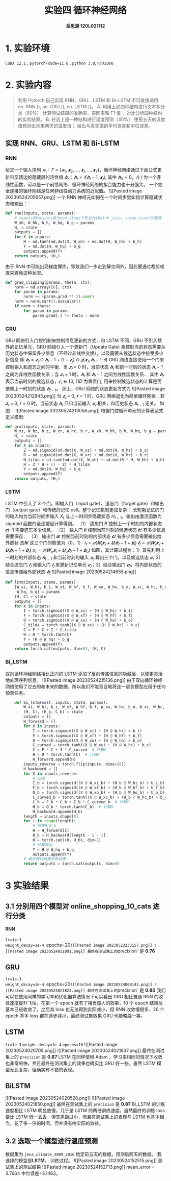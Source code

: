 # <center>实验四           循环神经网络</center>
#### <center>岳思源    **120L021112**</center>


# 1. 实验环境
`CUDA 12.1` ,  `pytorch-cuda=11.8` , `python 3.8`, `RTX2060`
# 2. 实验内容
>利用 Pytorch 自己实现 RNN、GRU、LSTM 和 Bi-LSTM
>不可直接调用 nn. RNN (), nn. GRU (), nn. LSTM ()。
>A. 利用上述四种结构进行文本多分类（60%）
>计算测试结果的准确率、召回率和 F1 值；
>对比分析四种结构的实验结果。
>B. 任选上述一种结构进行温度预测（40%）
>使用五天的温度值预测出未来两天的温度值；
>给出与真实值的平均误差和中位误差。

## 实现 RNN、GRU、LSTM 和 Bi-LSTM
### RNN
给定一个输入序列 $𝒙_1∶𝑇 = (𝒙_1, 𝒙_2, … , 𝒙_𝑡, … , 𝒙_𝑇)$，循环神经网络通过下面公式更新带反馈边的隐藏层的活性值 $𝒉_𝑡$ ：$𝒉_𝑡 = 𝑓(𝒉_𝑡−1, 𝒙_𝑡)$,
其中 $𝒉_0 = 0，𝑓(⋅)$ 为一个非线性函数，可以是一个前馈网络．循环神经网络的拟合能力也十分强大。
一个完全连接的循环网络是任何非线性动力系统的近似器。
![[Pasted image 20230524205657.png]]
一个 RNN 神经元如何在一个时间步里如何计算隐藏状态和输出：
```python
def rnn(inputs, state, params):
    # inputs和outputs皆为num_steps个形状为(batch_size, vocab_size)的矩阵
    W_xh, W_hh, b_h, W_hq, b_q = params
    H, = state
    outputs = []
    for X in inputs:
        H = nd.tanh(nd.dot(X, W_xh) + nd.dot(H, W_hh) + b_h)
        Y = nd.dot(H, W_hq) + b_q
        outputs.append(Y)
    return outputs, (H,)
```
由于 RNN 中可能出现梯度爆炸，导致我们一步走到解空间外，因此要通过裁剪梯度来避免这种状况。
```python
def grad_clipping(params, theta, ctx):
    norm = nd.array([0], ctx)
    for param in params:
        norm += (param.grad ** 2).sum()
    norm = norm.sqrt().asscalar()
    if norm > theta:
        for param in params:
            param.grad[:] *= theta / norm
```

### GRU
GRU 网络引入门控机制来控制信息更新的方式．和 LSTM 不同，GRU 不引入额外的记忆单元，GRU 网络引入一个更新门（Update Gate) 来控制当前状态需要从历史状态中保留多少信息（不经过非线性变换），以及需要从候选状态中接受多少新信息
即 $𝒉_𝑡 = 𝒛_𝑡 ⊙ 𝒉_𝑡−1 + (1 − 𝒛_𝑡) ⊙ 𝑔(𝒙_𝑡, 𝒉_𝑡−1;𝜃)$
GRU 网络直接使用一个门来控制输入和遗忘之间的平衡．当 $𝒛_𝑡$ = 0 时，当前状态 $𝒉_𝑡$ 和前一时刻的状态 $𝒉_𝑡−1$ 之间为非线性函数关系；当 $𝒛_𝑡$ = 1 时，$𝒉_𝑡$ 和 $𝒉_𝑡−1$ 之间为线性函数关系．
其中 $𝒉_𝑡$ 表示当前时刻的候选状态，$𝒓_𝑡$ ∈ \[0, 1\]𝐷 为重置门, 用来控制候选状态的计算是否依赖上一时刻的状态 $𝒉_{𝑡−1}$。
综上，GRU 网络的状态更新方式为
![[Pasted image 20230524212843.png]]
当 $𝒛_𝑡$ = 0, 𝒓 = 1 时，GRU 网络退化为简单循环网络；若 $𝒛_𝑡$ = 0, 𝒓 = 0 时，当前状态 $𝒉_𝑡$ 只和当前输入 $𝒙_𝑡$ 相关，和历史状态 $𝒉_{𝑡−1}$ 无关。
如图：
![[Pasted image 20230524213056.png]]
根据门控循环单元的计算表达式定义模型:
```python
def gru(inputs, state, params):
    W_xz, W_hz, b_z, W_xr, W_hr, b_r, W_xh, W_hh, b_h, W_hq, b_q = params
    H, = state
    outputs = []
    for X in inputs:
        Z = nd.sigmoid(nd.dot(X, W_xz) + nd.dot(H, W_hz) + b_z)
        R = nd.sigmoid(nd.dot(X, W_xr) + nd.dot(H, W_hr) + b_r)
        H_tilda = nd.tanh(nd.dot(X, W_xh) + nd.dot(R * H, W_hh) + b_h)
        H = Z * H + (1 - Z) * H_tilda
        Y = nd.dot(H, W_hq) + b_q
        outputs.append(Y)
    return outputs, (H,)
```

### LSTM
LSTM 中引入了 3 个门，即输入门（input gate）、遗忘门（forget gate）和输出门（output gate）和传统的记忆 cell。整个记忆机制更加复杂：
长短期记忆的门的输入均为当前时间步输入 $X_t$ 与上一时间步隐藏状态 $H_{t−1}$，输出由激活函数为 sigmoid 函数的全连接层计算得到。
（1） 遗忘门 𝒇𝑡 控制上一个时刻的内部状态 𝒄𝑡−1 需要遗忘多少信息．
（2） 输入门 𝒊𝑡 控制当前时刻的候选状态 ̃𝒄𝑡 有多少信息需要保存．
（3） 输出门 𝒐𝑡 控制当前时刻的内部状态 𝒄𝑡 有多少信息需要输出给外部状
态𝒉𝑡
这三个门的取值为（0，1）
$i_t = 𝜎(𝑾_i𝒙_𝑡 + 𝑼_i𝒉_𝑡−1 + 𝒃_i)$
$𝒇_𝑡 = 𝜎(𝑾_𝑓𝒙_𝑡 + 𝑼_𝑓𝒉_𝑡−1 + 𝒃_𝑓)$
$o_t = 𝜎(𝑾_o𝒙_𝑡 + 𝑼_o𝒉_𝑡−1 + 𝒃_o)$
如图，其计算过程为：1）首先利用上一时刻的外部状态 $𝒉_{t−1}$ 和当前时刻的输入 $𝒙_𝑡$ 算出三个门，以及候选状态 $𝒄_𝑡'$    2）结合遗忘门 $𝒇_𝑡$ 和输入门 $𝒊_𝑡$ 来更新记忆单元 $𝒄_𝑡$；3）结合输出门 $𝒐_𝑡$，将内部状态的信息传递给外部状态 $𝒉_t$
![[Pasted image 20230524214655.png]]
```python
def lstm(inputs, state, params):
    [W_xi, W_hi, b_i, W_xf, W_hf, b_f, W_xo, W_ho, b_o, W_xc, W_hc, b_c,
     W_hq, b_q] = params
    (H, C) = state
    outputs = []
    for X in inputs:
        I = torch.sigmoid((X @ W_xi) + (H @ W_hi) + b_i)
        F = torch.sigmoid((X @ W_xf) + (H @ W_hf) + b_f)
        O = torch.sigmoid((X @ W_xo) + (H @ W_ho) + b_o)
        C_tilda = torch.tanh((X @ W_xc) + (H @ W_hc) + b_c)
        C = F * C + I * C_tilda
        H = O * torch.tanh(C)
        Y = (H @ W_hq) + b_q
        outputs.append(Y)
    return torch.cat(outputs, dim=0), (H, C)
```

### Bi_LSTM
双向循环神经网络相比正向的 LSTM 添加了反向传递信息的隐藏层，以便更灵活地处理序列信息。
![[Pasted image 20230524215136.png]]
由于双向循环神经网络使用了过去的和未来的数据，所以我们不能盲目地将这一语言模型应用于任何预测任务。
```python
    def bi_lstm(self, inputs, state, params):
        W_xi, W_hi, b_i, W_xf, W_hf, b_f, W_xo, W_ho, b_o, W_xc, W_hc, b_c, W_xi_b, W_hi_b, b_i_b, W_xf_b, W_hf_b, b_f_b, W_xo_b, W_ho_b, b_o_b, W_xc_b, W_hc_b, b_c_b, W_hq, b_q = params
        (H, C), (H_b, C_b) = state
        outputs = []
        H_forward = []
        for X in inputs:
            I = torch.sigmoid((X @ W_xi) + (H @ W_hi) + b_i)
            F = torch.sigmoid((X @ W_xf) + (H @ W_hf) + b_f)
            O = torch.sigmoid((X @ W_xo) + (H @ W_ho) + b_o)
            C_curved = torch.tanh((X @ W_xc) + (H @ W_hc) + b_c) 
            C = F * C + I * C_curved  # 计算C
            H = O * torch.tanh(C)  # 计算H
            H_forward.append(H)
        inputs_reverse = torch.flip(inputs, dims=[0])
        H_backward = []
        for X in inputs_reverse:
            # 反向
            I_b = torch.sigmoid((X @ W_xi_b) + (H_b @ W_hi_b) + b_i_b)
            F_b = torch.sigmoid((X @ W_xf_b) + (H_b @ W_hf_b) + b_f_b)
            O_b = torch.sigmoid((X @ W_xo_b) + (H_b @ W_ho_b) + b_o_b)
            C_curved_b = torch.tanh((X @ W_xc_b) + (H_b @ W_hc_b) + b_c_b)  
            C_b = F_b * C_b + I_b * C_curved_b  # 计算C
            H_b = O_b * torch.tanh(C_b)  # 计算H
            H_backward.append(H_b)
        length = inputs.shape[0]
        for i in range(length):
            # 拼接H,H_b
            H = H_forward[i]
            H_b = H_backward[length - i - 1]
            H = torch.cat((H, H_b), dim=1)
            # 计算输出
            Y = H @ W_hq + b_q
            outputs.append(Y)
        # 最终按行拼接所有结果
        return outputs = torch.cat(outputs, dim=0)
```
# 3 实验结果
## 3.1 分别用四个模型对 online_shopping_10_cats 进行分类
#### RNN
`lr=1e-3 `          
`weight_decay=1e-4
`epochs=20`
![[Pasted image 20230523233157.png]]
![[Pasted image 20230524021801.png]]
最终在测试集上的 `precision` 是 **0.76**
## GRU
`lr=1e-3 `          
`weight_decay=1e-4
`epochs=20`
![[Pasted image 20230524000141.png]]
![[Pasted image 20230524021823.png]]
最终在测试集上的 `precision` 是 **0.80**
我们可以在使用同样的学习率和优化器算法情况下可以看出 GRU 相比普通 RNN 的收敛速度提升飞快，在第一个 epoch 就有了相当惊人的效果，10 个 epoch 结束后基本已经收敛了，之后其 loss 也无法得到实际减小，但 RNN 收敛慢很多，20 个 epoch 基本 loss 都在逐步减小，最终测试集效果 GRU 也能略胜一筹。
## LSTM
`lr=1e-3`
`weight_decay=1e-4`
`epochs=10`
![[Pasted image 20230524020705.png]]
![[Pasted image 20230524021837.png]]
最终在测试集上的 `precision` 是 **0.87**
LSTM 在同样使用 Adam ，学习率相同的情况下收敛也非常的快，并且最终在测试集上的效果也确实比 GRU 好一些。虽然 LSTM 模型无比复杂，但确实有不错的表现。
## BiLSTM
![[Pasted image 20230524020528.png]]
![[Pasted image 20230524021850.png]]
最终在测试集上的 `precision` 是 **0.87**
Bi_LSTM 的训练速度相比 LSTM 明显放慢，几乎是 LSTM 的两倍训练速度。虽然最终的训练 loss 要比 LSTM 低一丢丢，但其差距过小，而且在测试集上的表现与 LSTM 也基本相当，花了多一倍的时间，但并没有啥实际的效益。
## 3.2 选取一个模型进行温度预测
数据集为 `jena_climate_2009_2016`
给定前五天的数据，预测后两天的数据。
我选择的模型是**LSTM**。
训练过程。
![[Pasted image 20230524152515.png]]
测试集上的测试结果
![[Pasted image 20230524152713.png]]
mean_error = 3.7664
中位误差=3.1463。


